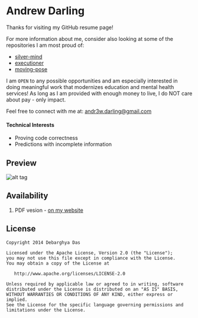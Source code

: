 Andrew Darling
=========================

Thanks for visiting my GitHub resume page!

For more information about me, consider also looking at some of the repositories I am most proud of:
- [silver-mind]()
- [executioner]()
- [moving-pose]()

I am `OPEN` to any possible opportunities and am especially interested in doing meaningful work that modernizes education and mental health services! As long as I am provided with enough money to live, I do NOT care about pay - only impact.

Feel free to connect with me at: [andr3w.darling@gmail.com]()

#### Technical Interests
- Proving code correctness
- Predictions with incomplete information

## Preview

![alt tag](https://raw.githubusercontent.com/deedydas/Deedy-Resume/master/MacFonts/sample-image.png)

## Availability

1. PDF vesion - [on my website](https://andrewdarling.xyz/resume.pdf)

## License
    Copyright 2014 Debarghya Das

    Licensed under the Apache License, Version 2.0 (the "License");
    you may not use this file except in compliance with the License.
    You may obtain a copy of the License at

       http://www.apache.org/licenses/LICENSE-2.0

    Unless required by applicable law or agreed to in writing, software
    distributed under the License is distributed on an "AS IS" BASIS,
    WITHOUT WARRANTIES OR CONDITIONS OF ANY KIND, either express or implied.
    See the License for the specific language governing permissions and
    limitations under the License.
